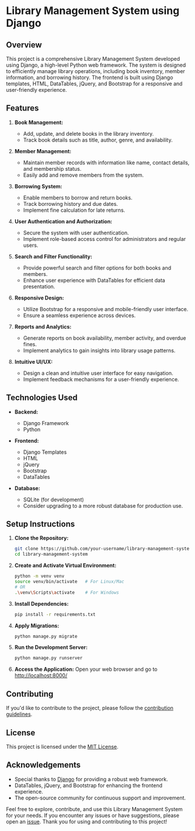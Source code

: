 # Library Management System using Django

## Overview

This project is a comprehensive Library Management System developed using Django, a high-level Python web framework. The system is designed to efficiently manage library operations, including book inventory, member information, and borrowing history. The frontend is built using Django templates, HTML, DataTables, jQuery, and Bootstrap for a responsive and user-friendly experience.

## Features

1. **Book Management:**
   - Add, update, and delete books in the library inventory.
   - Track book details such as title, author, genre, and availability.

2. **Member Management:**
   - Maintain member records with information like name, contact details, and membership status.
   - Easily add and remove members from the system.

3. **Borrowing System:**
   - Enable members to borrow and return books.
   - Track borrowing history and due dates.
   - Implement fine calculation for late returns.

4. **User Authentication and Authorization:**
   - Secure the system with user authentication.
   - Implement role-based access control for administrators and regular users.

5. **Search and Filter Functionality:**
   - Provide powerful search and filter options for both books and members.
   - Enhance user experience with DataTables for efficient data presentation.

6. **Responsive Design:**
   - Utilize Bootstrap for a responsive and mobile-friendly user interface.
   - Ensure a seamless experience across devices.

7. **Reports and Analytics:**
   - Generate reports on book availability, member activity, and overdue fines.
   - Implement analytics to gain insights into library usage patterns.

8. **Intuitive UI/UX:**
   - Design a clean and intuitive user interface for easy navigation.
   - Implement feedback mechanisms for a user-friendly experience.

## Technologies Used

- **Backend:**
  - Django Framework
  - Python

- **Frontend:**
  - Django Templates
  - HTML
  - jQuery
  - Bootstrap
  - DataTables

- **Database:**
  - SQLite (for development)
  - Consider upgrading to a more robust database for production use.

## Setup Instructions

1. **Clone the Repository:**
   ```bash
   git clone https://github.com/your-username/library-management-system.git
   cd library-management-system
   ```

2. **Create and Activate Virtual Environment:**
   ```bash
   python -m venv venv
   source venv/bin/activate   # For Linux/Mac
   # OR
   .\venv\Scripts\activate    # For Windows
   ```

3. **Install Dependencies:**
   ```bash
   pip install -r requirements.txt
   ```

4. **Apply Migrations:**
   ```bash
   python manage.py migrate
   ```

5. **Run the Development Server:**
   ```bash
   python manage.py runserver
   ```

6. **Access the Application:**
   Open your web browser and go to [http://localhost:8000/](http://localhost:8000/)

## Contributing

If you'd like to contribute to the project, please follow the [contribution guidelines](CONTRIBUTING.md).

## License

This project is licensed under the [MIT License](LICENSE).

## Acknowledgements

- Special thanks to [Django](https://www.djangoproject.com/) for providing a robust web framework.
- DataTables, jQuery, and Bootstrap for enhancing the frontend experience.
- The open-source community for continuous support and improvement.

Feel free to explore, contribute, and use this Library Management System for your needs. If you encounter any issues or have suggestions, please open an [issue](https://github.com/your-username/library-management-system/issues). Thank you for using and contributing to this project!
